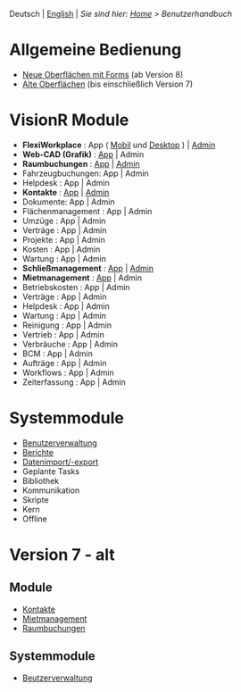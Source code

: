 <!-- TITLE: Benutzerhandbuch -->
<!-- SUBTITLE: Dokumentation der Oberflächen und Module in VisionR für Benutzer -->

Deutsch | [English](../../en/user-guide/user-guide) | *Sie sind hier: [Home](../../home) > Benutzerhandbuch*

# Allgemeine Bedienung

* [Neue Oberflächen mit Forms](general/general) (ab Version 8)
* [Alte Oberflächen](version7/general) (bis einschließlich Version 7)

# VisionR Module

* **FlexiWorkplace** : App ( [Mobil](apps/flexi-workplace-mobile) und [Desktop](apps/flexi-workplace) ) | [Admin](admin/flexi-workplace)
* **Web-CAD (Grafik)** : [App](apps/graphics) | Admin
* **Raumbuchungen** : [App](apps/reservations-space) | [Admin](apps/reservations-space)
* Fahrzeugbuchungen: App | Admin
* Helpdesk : App | Admin
* **Kontakte** : [App](apps/contacts) | [Admin](apps/contacts)
* Dokumente: App | Admin
* Flächenmanagement : App | Admin
* Umzüge : App | Admin
* Verträge : App | Admin
* Projekte : App | Admin
* Kosten : App | Admin
* Wartung : App | Admin
* **Schließmanagement** : [App](apps/keys) | [Admin](admin/keys)
* **Mietmanagement** : [App](apps/rentals) | Admin
* Betriebskosten : App | Admin
* Verträge : App | Admin
* Helpdesk : App | Admin
* Wartung : App | Admin
* Reinigung : App | Admin
* Vertrieb : App | Admin
* Verbräuche  : App | Admin
* BCM : App | Admin
* Aufträge : App | Admin
* Workflows : App | Admin
* Zeiterfassung : App | Admin

# Systemmodule

* [Benutzerverwaltung](system/user-management)
* [Berichte](system/reports)
* [Datenimport/-export](system/data-exchange)
* Geplante Tasks
* Bibliothek
* Kommunikation
* Skripte
* Kern
* Offline
# Version 7 - alt

## Module

* [Kontakte](version7/contacts)
* [Mietmanagement](version7/rentals)
* [Raumbuchungen](version7/reservations)

## Systemmodule

* [Beutzerverwaltung](version7/user-management)